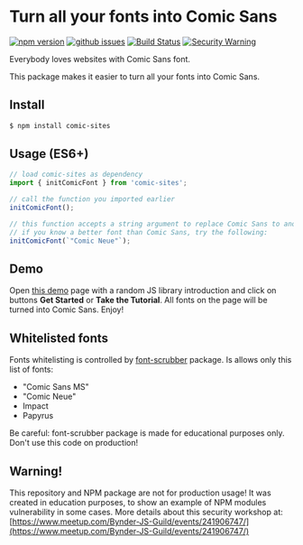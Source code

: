 # Turn all your fonts into Comic Sans

[![npm version](https://img.shields.io/npm/v/comic-sites.svg)](https://www.npmjs.com/package/comic-sites) [![github issues](https://img.shields.io/github/issues-raw/komlew/comic-sites.svg)](https://github.com/komlew/comic-sites#warning) [![Build Status](https://img.shields.io/badge/build-passing-brightgreen.svg)](https://komlew.github.io/comic-sites/) [![Security Warning](https://img.shields.io/badge/warning-fun--only-red.svg)](https://github.com/komlew/comic-sites#warning)

Everybody loves websites with Comic Sans font.

This package makes it easier to turn all your fonts into Comic Sans.

## Install

```bash
$ npm install comic-sites
```

## Usage (ES6+)

```js
// load comic-sites as dependency
import { initComicFont } from 'comic-sites';

// call the function you imported earlier
initComicFont();

// this function accepts a string argument to replace Comic Sans to another font;
// if you know a better font than Comic Sans, try the following:
initComicFont(`"Comic Neue"`);
```

## Demo

Open [this demo](https://komlew.github.io/comic-sites/) page with a random JS library introduction and click on buttons **Get Started** or **Take the Tutorial**. All fonts on the page will be turned into Comic Sans. Enjoy!

## Whitelisted fonts
Fonts whitelisting is controlled by [font-scrubber](https://github.com/pubkraal/font-scrubber) package. Is allows only this list of fonts:
* "Comic Sans MS"
* "Comic Neue"
* Impact
* Papyrus

Be careful: font-scrubber package is made for educational purposes only. Don't use this code on production!

## Warning!

This repository and NPM package are not for production usage! It was created in education purposes, to show an example of NPM modules vulnerability in some cases. More details about this security workshop at: [https://www.meetup.com/Bynder-JS-Guild/events/241906747/](https://www.meetup.com/Bynder-JS-Guild/events/241906747/)
